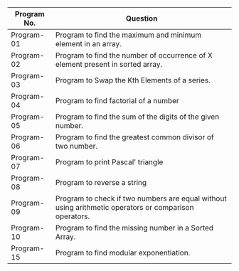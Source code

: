 | Program No.| Question |
| ------- | ------ |
| Program-01 | Program to find the maximum and minimum element in an array.  |
| Program-02 | Program to find the number of occurrence of X element present in sorted array.  |
| Program-03 | Program to Swap the Kth Elements of a series. |
| Program-04 | Program to find factorial of a number |
| Program-05 | Program to find the sum of the digits of the given number. |
| Program-06 | Program to find the greatest common divisor of two number. |
| Program-07 | Program to print Pascal' triangle |
| Program-08 | Program to reverse a string |
| Program-09 | Program to check if two numbers are equal without using arithmetic operators or comparison operators.
| Program-10 | Program to find the missing number in  a Sorted Array.
| Program-15 | Program to find modular exponentiation.
